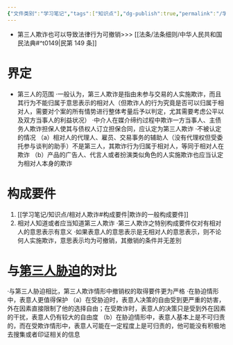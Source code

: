 ```yaml
---
{"文件类别":"学习笔记","tags":["知识点"],"dg-publish":true,"permalink":"/学习笔记/知识点/第三人欺诈/","dgPassFrontmatter":true,"noteIcon":""}
---
```


- 第三人欺诈也可以导致法律行为可撤销>>> [[法条/法条细则/中华人民共和国民法典#^t0149\|民第 149 条]]
# 界定
- 第三人的范围
·一般认为，第三人欺诈是指由未参与交易的人实施欺诈，而且其行为不能归属于意思表示的相对人（但欺诈人的行为究竟是否可以归属于相对人，需要对个案的所有情势进行整体考量后予以判定，尤其需要考虑公平以及双方当事人的利益状况）
·中介人在媒介缔约过程中欺诈一方当事人、主债务人欺诈担保人使其与债权人订立担保合同，应认定为第三人欺诈
·不被认定的情况
（a）相对人的代理人、雇员、交易事务的辅助人（没有代理权但受委托参与谈判的助手）不是第三人，其欺诈行为归属于相对人，等同于相对人在欺诈
（b）产品的广告人、代言人或者扮演类似角色的人实施欺诈也应当认定为相对人本身的欺诈

# 构成要件
1.  [[学习笔记/知识点/相对人欺诈#构成要件\|欺诈的一般构成要件]]
2. 相对人知道或者应当知道第三人欺诈
·第三人欺诈之特别构成要件仅对有相对人的意思表示有意义
·如果表意人的意思表示是无相对人的意思表示，则不论何人实施欺诈，意思表示均为可撤销，其撤销的条件并无差別
# 与[第三人胁迫](/学习笔记/知识点/第三人胁迫)的对比
·与第三人胁迫相比，第三人欺诈情形中撤销权的取得要件更为严格
·在胁迫情形中，表意人更值得保护
（a）在受胁迫时，表意人决策的自由受到更严重的妨害，外在因素直接限制了他的选择自由；在受欺诈时，表意人的决策只是受到外在因素的干扰，表意人仍有较大的自由度
（b）在胁迫情形中，表意人基本上是不可归责的，而在受欺诈情形中，表意人可能在一定程度上是可归责的，他可能没有积极地去搜集或者印证相关的信息

